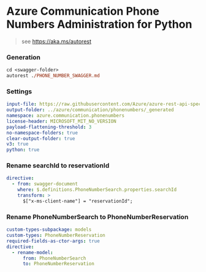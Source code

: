 # Azure Communication Phone Numbers Administration for Python

> see https://aka.ms/autorest

### Generation
```ps
cd <swagger-folder>
autorest ./PHONE_NUMBER_SWAGGER.md
```

### Settings
``` yaml
input-file: https://raw.githubusercontent.com/Azure/azure-rest-api-specs/f20d92b324842b407e0dcce36ad0e67bd9bb66cf/specification/communication/data-plane/Microsoft.CommunicationServicesPhoneNumbers/stable/2021-03-07/phonenumbers.json
output-folder: ../azure/communication/phonenumbers/_generated
namespace: azure.communication.phonenumbers
license-header: MICROSOFT_MIT_NO_VERSION
payload-flattening-threshold: 3
no-namespace-folders: true
clear-output-folder: true
v3: true
python: true
```

### Rename searchId to reservationId
```yaml
directive:
  - from: swagger-document
    where: $.definitions.PhoneNumberSearch.properties.searchId
    transform: >
      $["x-ms-client-name"] = "reservationId";
```

### Rename PhoneNumberSearch to PhoneNumberReservation
```yaml
custom-types-subpackage: models
custom-types: PhoneNumberReservation
required-fields-as-ctor-args: true
directive:
  - rename-model:
      from: PhoneNumberSearch
      to: PhoneNumberReservation
```